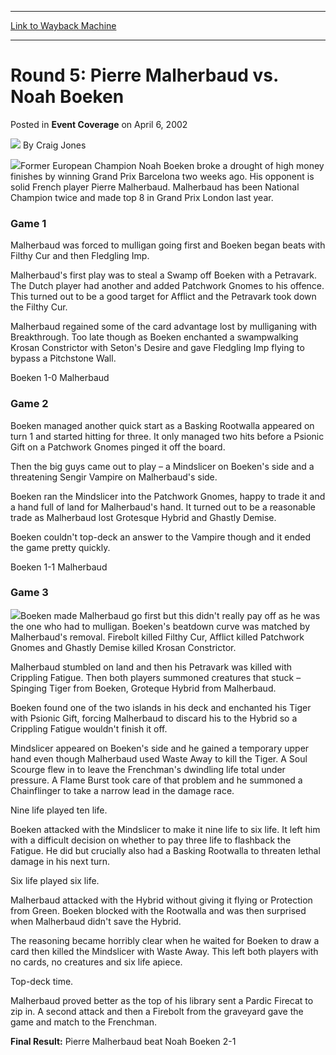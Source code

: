 
---
[Link to Wayback Machine](https://web.archive.org/web/20171029160208/https://magic.wizards.com/en/articles/archive/event-coverage/round-5-pierre-malherbaud-vs-noah-boeken-2002-04-06)

[_metadata_:author]:- "Craig Jones"
[_metadata_:description]:- "Former European Champion Noah Boeken broke a drought of high money finishes by winning Grand Prix Barcelona two weeks ago. His opponent is solid French player Pierre Malherbaud. Malherbaud has been National Champion twice and made top 8 in Grand Prix London last year.Game 1Malherbaud was forced to mulligan going first and Boeken began beats with Filthy Cur and then Fledgling Imp."
[_metadata_:generator]:- "Drupal 7 (http://drupal.org)"
[_metadata_:node]:- "781726"
[_metadata_:publish_date]:- "2002-04-06"
[_metadata_:source]:- "div-main-content"
[_metadata_:title]:- "Round 5: Pierre Malherbaud vs. Noah Boeken"
[_metadata_:wayback_capture_timestamp]:- "2017-10-29 16:02:08"
[_metadata_:wayback_raw_url]:- "https://web.archive.org/web/20171029160208id_/https://magic.wizards.com/en/articles/archive/event-coverage/round-5-pierre-malherbaud-vs-noah-boeken-2002-04-06"
[_metadata_:wayback_url]:- "https://magic.wizards.com/en/articles/archive/event-coverage/round-5-pierre-malherbaud-vs-noah-boeken-2002-04-06"
---


Round 5: Pierre Malherbaud vs. Noah Boeken
==========================================



 Posted in **Event Coverage**
 on April 6, 2002 






![](https://media.magic.wizards.com/styles/auth_small/public/images/person/Craig-Jones-Author-Photo-150x150_0.jpg)
By Craig Jones











![](https://media.magic.wizards.com/image_legacy_migration/sideboard/images/gpnap02/a957.jpg)Former European Champion Noah Boeken broke a drought of high money finishes by winning Grand Prix Barcelona two weeks ago. His opponent is solid French player Pierre Malherbaud. Malherbaud has been National Champion twice and made top 8 in Grand Prix London last year.

### Game 1

Malherbaud was forced to mulligan going first and Boeken began beats with Filthy Cur and then Fledgling Imp.

Malherbaud's first play was to steal a Swamp off Boeken with a Petravark. The Dutch player had another and added Patchwork Gnomes to his offence. This turned out to be a good target for Afflict and the Petravark took down the Filthy Cur.

Malherbaud regained some of the card advantage lost by mulliganing with Breakthrough. Too late though as Boeken enchanted a swampwalking Krosan Constrictor with Seton's Desire and gave Fledgling Imp flying to bypass a Pitchstone Wall.

Boeken 1-0 Malherbaud

### Game 2

Boeken managed another quick start as a Basking Rootwalla appeared on turn 1 and started hitting for three. It only managed two hits before a Psionic Gift on a Patchwork Gnomes pinged it off the board.

Then the big guys came out to play – a Mindslicer on Boeken's side and a threatening Sengir Vampire on Malherbaud's side.

Boeken ran the Mindslicer into the Patchwork Gnomes, happy to trade it and a hand full of land for Malherbaud's hand. It turned out to be a reasonable trade as Malherbaud lost Grotesque Hybrid and Ghastly Demise.

Boeken couldn't top-deck an answer to the Vampire though and it ended the game pretty quickly.

Boeken 1-1 Malherbaud

### Game 3

![](https://media.magic.wizards.com/image_legacy_migration/sideboard/images/gpnap02/a956.jpg)Boeken made Malherbaud go first but this didn't really pay off as he was the one who had to mulligan. Boeken's beatdown curve was matched by Malherbaud's removal. Firebolt killed Filthy Cur, Afflict killed Patchwork Gnomes and Ghastly Demise killed Krosan Constrictor.

Malherbaud stumbled on land and then his Petravark was killed with Crippling Fatigue. Then both players summoned creatures that stuck – Spinging Tiger from Boeken, Groteque Hybrid from Malherbaud.

Boeken found one of the two islands in his deck and enchanted his Tiger with Psionic Gift, forcing Malherbaud to discard his to the Hybrid so a Crippling Fatigue wouldn't finish it off.

Mindslicer appeared on Boeken's side and he gained a temporary upper hand even though Malherbaud used Waste Away to kill the Tiger. A Soul Scourge flew in to leave the Frenchman's dwindling life total under pressure. A Flame Burst took care of that problem and he summoned a Chainflinger to take a narrow lead in the damage race.

Nine life played ten life.

Boeken attacked with the Mindslicer to make it nine life to six life. It left him with a difficult decision on whether to pay three life to flashback the Fatigue. He did but crucially also had a Basking Rootwalla to threaten lethal damage in his next turn.

Six life played six life.

Malherbaud attacked with the Hybrid without giving it flying or Protection from Green. Boeken blocked with the Rootwalla and was then surprised when Malherbaud didn't save the Hybrid.

The reasoning became horribly clear when he waited for Boeken to draw a card then killed the Mindslicer with Waste Away. This left both players with no cards, no creatures and six life apiece.

Top-deck time.

Malherbaud proved better as the top of his library sent a Pardic Firecat to zip in. A second attack and then a Firebolt from the graveyard gave the game and match to the Frenchman.

**Final Result:** Pierre Malherbaud beat Noah Boeken 2-1







